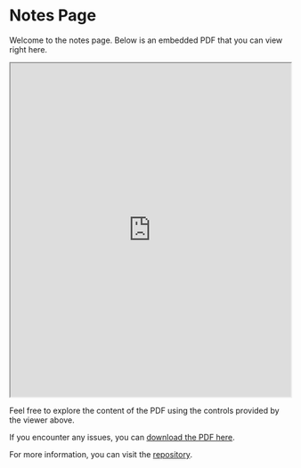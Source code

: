 # Notes Page

Welcome to the notes page. Below is an embedded PDF that you can view right here.

<iframe src="https://docs.google.com/viewer?url=https://github.com/modelcollegedumka/notes/raw/main/notes.pdf&embedded=true" width="100%" height="600px"></iframe>

Feel free to explore the content of the PDF using the controls provided by the viewer above.

If you encounter any issues, you can [download the PDF here](https://github.com/modelcollegedumka/notes/raw/main/notes.pdf).

For more information, you can visit the [repository](https://github.com/modelcollegedumka/notes).

